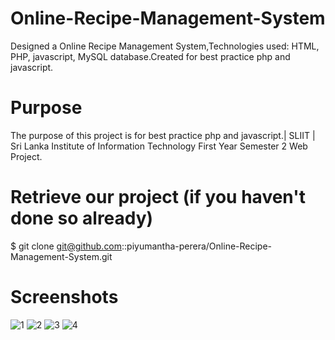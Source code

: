 # Online-Recipe-Management-System
Designed a Online Recipe Management System,Technologies used: HTML, PHP, javascript, MySQL database.Created for best practice php and javascript.

# Purpose
The purpose of this project is for best practice php and javascript.| SLIIT | Sri Lanka Institute of Information Technology First Year Semester 2 Web Project.

# Retrieve our project (if you haven't done so already)
$ git clone git@github.com::piyumantha-perera/Online-Recipe-Management-System.git

# Screenshots
![1](https://user-images.githubusercontent.com/41514689/73064992-4f326100-3e57-11ea-9f29-1723e28fbe7c.png)
![2](https://user-images.githubusercontent.com/41514689/73064994-4fcaf780-3e57-11ea-97fe-f562e0108fbc.png)
![3](https://user-images.githubusercontent.com/41514689/73064995-4fcaf780-3e57-11ea-9243-ca961630e228.png)
![4](https://user-images.githubusercontent.com/41514689/73064996-4fcaf780-3e57-11ea-84d6-2d61a7e2398a.png)
